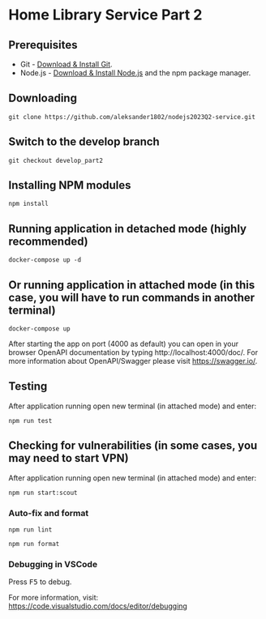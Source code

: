 # Home Library Service Part 2

## Prerequisites

- Git - [Download & Install Git](https://git-scm.com/downloads).
- Node.js - [Download & Install Node.js](https://nodejs.org/en/download/) and the npm package manager.

## Downloading

```
git clone https://github.com/aleksander1802/nodejs2023Q2-service.git
```

## Switch to the develop branch

```
git checkout develop_part2
```

## Installing NPM modules

```
npm install
```

## Running application in detached mode (highly recommended)

```
docker-compose up -d
```

## Or running application in attached mode (in this case, you will have to run commands in another terminal)

```
docker-compose up
```

After starting the app on port (4000 as default) you can open
in your browser OpenAPI documentation by typing http://localhost:4000/doc/.
For more information about OpenAPI/Swagger please visit https://swagger.io/.

## Testing

After application running open new terminal (in attached mode) and enter:

```
npm run test
```

## Checking for vulnerabilities (in some cases, you may need to start VPN)

After application running open new terminal (in attached mode) and enter:

```
npm run start:scout
```

### Auto-fix and format

```
npm run lint
```

```
npm run format
```

### Debugging in VSCode

Press <kbd>F5</kbd> to debug.

For more information, visit: https://code.visualstudio.com/docs/editor/debugging
